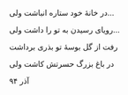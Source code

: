 <!-- 
.. title: رویای رسیدن به تو
.. slug: royaye-residan-be-to
.. date: 2015-11-30 23:14:45 UTC
.. tags: 
.. category: رباعی
.. link: 
.. description: 
.. type: text
-->

در خانهٔ خود ستاره انباشت ولی...

رویای رسیدن به تو را داشت ولی...

رفت از گل بوسهٔ تو بذری برداشت

در باغ بزرگ حسرتش کاشت ولی

آذر ۹۴

